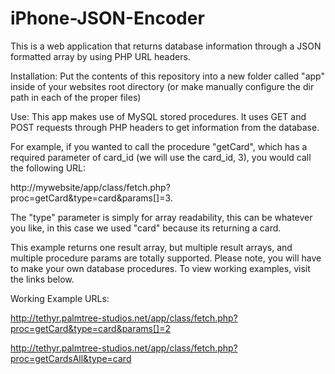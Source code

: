 # iPhone-JSON-Encoder
This is a web application that returns database information through a JSON formatted array by using PHP URL headers.

Installation:
Put the contents of this repository into a new folder called "app" inside of your websites root directory (or make manually configure the dir path in each of the proper files)

Use:
This app makes use of MySQL stored procedures.  It uses GET and POST requests through PHP headers to get information from the database.  

For example, if you wanted to call the procedure "getCard", which has a required parameter of card_id (we will use the card_id, 3), you would call the following URL:  

http://mywebsite/app/class/fetch.php?proc=getCard&type=card&params[]=3.  

The "type" parameter is simply for array readability, this can be whatever you like, in this case we used "card" because its returning a card.  

This example returns one result array, but multiple result arrays, and multiple procedure params are totally supported.
Please note, you will have to make your own database procedures.  To view working examples, visit the links below.

Working Example URLs:

http://tethyr.palmtree-studios.net/app/class/fetch.php?proc=getCard&type=card&params[]=2

http://tethyr.palmtree-studios.net/app/class/fetch.php?proc=getCardsAll&type=card
